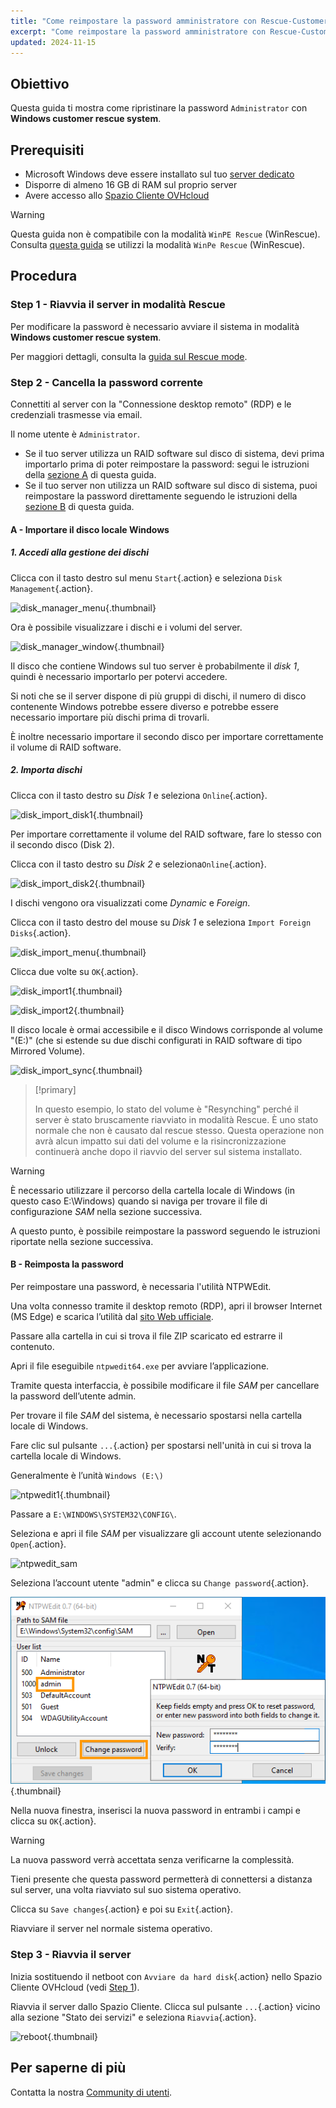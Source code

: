 ```yaml
---
title: "Come reimpostare la password amministratore con Rescue-Customer-Windows"
excerpt: "Come reimpostare la password amministratore con Rescue-Customer-Windows"
updated: 2024-11-15
---
```


## Obiettivo

Questa guida ti mostra come ripristinare la password `Administrator` con **Windows customer rescue system**.

## Prerequisiti

- Microsoft Windows deve essere installato sul tuo [server dedicato](/links/bare-metal/bare-metal)
- Disporre di almeno 16 GB di RAM sul proprio server
- Avere accesso allo [Spazio Cliente OVHcloud](/links/manager)

> [!warning]
>
> Questa guida non è compatibile con la modalità `WinPE Rescue` (WinRescue).
> Consulta [questa guida](/pages/bare_metal_cloud/dedicated_servers/changing-admin-password-on-windows) se utilizzi la modalità `WinPe Rescue` (WinRescue).
>

## Procedura

### Step 1 - Riavvia il server in modalità Rescue <a name="step1"></a>

Per modificare la password è necessario avviare il sistema in modalità **Windows customer rescue system**.

Per maggiori dettagli, consulta la [guida sul Rescue mode](/pages/bare_metal_cloud/dedicated_servers/rescue-customer-windows).

### Step 2 - Cancella la password corrente <a name="step2"></a>

Connettiti al server con la "Connessione desktop remoto" (RDP) e le credenziali trasmesse via email.

Il nome utente è `Administrator`.

- Se il tuo server utilizza un RAID software sul disco di sistema, devi prima importarlo prima di poter reimpostare la password: segui le istruzioni della [sezione A](#sectionA) di questa guida.
- Se il tuo server non utilizza un RAID software sul disco di sistema, puoi reimpostare la password direttamente seguendo le istruzioni della [sezione B](#sectionB) di questa guida.

#### A - Importare il disco locale Windows <a name="sectionA"></a>

##### 1. Accedi alla gestione dei dischi

Clicca con il tasto destro sul menu `Start`{.action} e seleziona `Disk Management`{.action}.

![disk_manager_menu](images/disk_manager_menu.png){.thumbnail}

Ora è possibile visualizzare i dischi e i volumi del server.

![disk_manager_window](images/disk_manager_window1.png){.thumbnail}

Il disco che contiene Windows sul tuo server è probabilmente il *disk 1*, quindi è necessario importarlo per potervi accedere.

Si noti che se il server dispone di più gruppi di dischi, il numero di disco contenente Windows potrebbe essere diverso e potrebbe essere necessario importare più dischi prima di trovarli.

È inoltre necessario importare il secondo disco per importare correttamente il volume di RAID software.

##### 2. Importa dischi

Clicca con il tasto destro su *Disk 1* e seleziona `Online`{.action}.

![disk_import_disk1](images/disk_manager_disk1on.png){.thumbnail}

Per importare correttamente il volume del RAID software, fare lo stesso con il secondo disco (Disk 2).

Clicca con il tasto destro su *Disk 2* e seleziona`Online`{.action}.

![disk_import_disk2](images/disk_manager_disk2on.png){.thumbnail}

I dischi vengono ora visualizzati come *Dynamic* e *Foreign*.

Clicca con il tasto destro del mouse su *Disk 1* e seleziona `Import Foreign Disks`{.action}.

![disk_import_menu](images/disk_manager_diskimport.png){.thumbnail}

Clicca due volte su `OK`{.action}.

![disk_import1](images/disk_import1.png){.thumbnail}

![disk_import2](images/disk_import2.png){.thumbnail}

Il disco locale è ormai accessibile e il disco Windows corrisponde al volume "(E:)" (che si estende su due dischi configurati in RAID software di tipo Mirrored Volume).

![disk_import_sync](images/disk_import_sync.png){.thumbnail}

> [!primary]
>
> In questo esempio, lo stato del volume è "Resynching" perché il server è stato bruscamente riavviato in modalità Rescue. È uno stato normale che non è causato dal rescue stesso.
> Questa operazione non avrà alcun impatto sui dati del volume e la risincronizzazione continuerà anche dopo il riavvio del server sul sistema installato.

> [!warning]
>
> È necessario utilizzare il percorso della cartella locale di Windows (in questo caso E:\Windows) quando si naviga per trovare il file di configurazione _SAM_ nella sezione successiva.

A questo punto, è possibile reimpostare la password seguendo le istruzioni riportate nella sezione successiva.

#### B - Reimposta la password <a name="sectionB"></a>

Per reimpostare una password, è necessaria l'utilità NTPWEdit.

Una volta connesso tramite il desktop remoto (RDP), apri il browser Internet (MS Edge) e scarica l’utilità dal [sito Web ufficiale](http://www.cdslow.org.ru/files/ntpwedit/ntpwed07.zip).

Passare alla cartella in cui si trova il file ZIP scaricato ed estrarre il contenuto.

Apri il file eseguibile `ntpwedit64.exe` per avviare l’applicazione.

Tramite questa interfaccia, è possibile modificare il file *SAM* per cancellare la password dell’utente admin.

Per trovare il file *SAM* del sistema, è necessario spostarsi nella cartella locale di Windows.

Fare clic sul pulsante `...`{.action} per spostarsi nell'unità in cui si trova la cartella locale di Windows.

Generalmente è l’unità `Windows (E:\)`

![ntpwedit1](images/ntpwedit_1.png){.thumbnail}

Passare a `E:\WINDOWS\SYSTEM32\CONFIG\`.

Seleziona e apri il file *SAM* per visualizzare gli account utente selezionando `Open`{.action}.

![ntpwedit_sam](images/SAM.png)

Seleziona l’account utente "admin" e clicca su `Change password`{.action}.

![ntpwedit2](images/ntpwedit_2.png){.thumbnail}

Nella nuova finestra, inserisci la nuova password in entrambi i campi e clicca su `OK`{.action}.

> [!warning]
>
> La nuova password verrà accettata senza verificarne la complessità.
>
> Tieni presente che questa password permetterà di connettersi a distanza sul server, una volta riavviato sul suo sistema operativo.

Clicca su `Save changes`{.action} e poi su `Exit`{.action}.

Riavviare il server nel normale sistema operativo.

### Step 3 - Riavvia il server <a name="step3"></a>

Inizia sostituendo il netboot con `Avviare da hard disk`{.action} nello Spazio Cliente OVHcloud (vedi [Step 1](#step1)).

Riavvia il server dallo Spazio Cliente. Clicca sul pulsante `...`{.action} vicino alla sezione "Stato dei servizi" e seleziona `Riavvia`{.action}.

![reboot](/pages/assets/screens/control_panel/product-selection/bare-metal-cloud/dedicated-servers/general-information/cp_dedicated_restart.png){.thumbnail}

## Per saperne di più

Contatta la nostra [Community di utenti](/links/community).